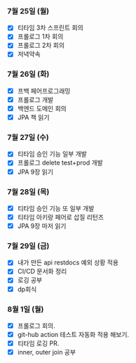 ### 7월 25일 (월)
- [x] 티타임 3차 스프린트 회의
- [x] 프롤로그 1차 회의 
- [x] 프롤로그 2차 회의
- [x] 저녁약속

### 7월 26일 (화)
- [x] 프백 페어프로그래밍
- [x] 프롤로그 개발
- [x] 백엔드 도메인 회의 
- [x] JPA 책 읽기

### 7월 27일 (수)
- [x] 티타임 승인 기능 일부 개발
- [x] 프롤로그 delete test+prod 개발
- [x] JPA 9장 읽기

### 7월 28일 (목)
- [x] 티타임 승인 기능 또 일부 개발
- [x] 티타임 아키랑 페어로 삽질 리턴즈
- [x] JPA 9장 마저 읽기

### 7월 29일 (금)
- [x] 내가 만든 api restdocs 예외 상황 적용 
- [x] CI/CD 문서화 정리
- [x] 로깅 공부   
- [x] dp회식 

### 8월 1일 (월)
- [x] 프롤로그 회의.
- [x] git-hub action 테스트 자동화 적용 해보기.
- [x] 티타임 로깅 PR. 
- [x] inner, outer join 공부
